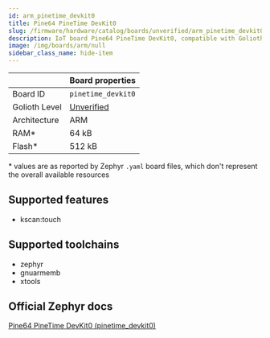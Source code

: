 ```yaml
---
id: arm_pinetime_devkit0
title: Pine64 PineTime DevKit0
slug: /firmware/hardware/catalog/boards/unverified/arm_pinetime_devkit0
description: IoT board Pine64 PineTime DevKit0, compatible with Golioth at unverified level.
image: /img/boards/arm/null
sidebar_class_name: hide-item
---
```


[//]: # (This is an auto-generated file, do not edit! Changes to it will be lost upon re-generation)



|                | Board properties     |
| -------------  | -------------------- |
| Board ID       | `pinetime_devkit0` |
| Golioth Level  | [Unverified](/firmware/hardware#unverified-boards) |
| Architecture   | ARM |
| RAM*           | 64 kB |
| Flash*         | 512 kB |

\* values are as reported by Zephyr `.yaml` board files, which don't represent the overall available resources



## Supported features

* kscan:touch

## Supported toolchains

* zephyr
* gnuarmemb
* xtools

## Official Zephyr docs

[Pine64 PineTime DevKit0 (pinetime_devkit0)](https://docs.zephyrproject.org/latest/boards/arm/pinetime_devkit0/doc/index.html)
